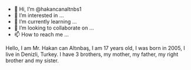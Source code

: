 - 👋 Hi, I’m @hakancanaltnbs1
- 👀 I’m interested in ...
- 🌱 I’m currently learning ...
- 💞️ I’m looking to collaborate on ...
- 📫 How to reach me ...

<!---
hakancanaltnbs1/hakancanaltnbs1 is a ✨ special ✨ repository because its `README.md` (this file) appears on your GitHub profile.
You can click the Preview link to take a look at your changes.
---> 

Hello, I am Mr. Hakan can Altınbaş, I am 17 years old, I was born in 2005, I live in Denizli, Turkey. I have 3 brothers, my mother, my father, my right brother and my sister.


